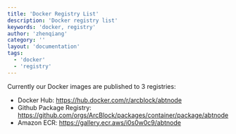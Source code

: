 ```yaml
---
title: 'Docker Registry List'
description: 'Docker registry list'
keywords: 'docker, registry'
author: 'zhenqiang'
category: ''
layout: 'documentation'
tags:
  - 'docker'
  - 'registry'
---
```


Currently our Docker images are published to 3 registries:

- Docker Hub: https://hub.docker.com/r/arcblock/abtnode
- Github Package Registry: https://github.com/orgs/ArcBlock/packages/container/package/abtnode
- Amazon ECR: https://gallery.ecr.aws/i0s0w0c9/abtnode
